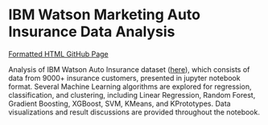 # IBM Watson Marketing Auto Insurance Data Analysis
[Formatted HTML GitHub Page](https://jcrossyale.github.io/ibm-marketing-analysis/ibm-auto-insurance-analysis.html)

Analysis of IBM Watson Auto Insurance dataset ([here](https://www.kaggle.com/pankajjsh06/ibm-watson-marketing-customer-value-data)), which consists of data from 9000+ insurance customers, presented in jupyter notebook format. Several Machine Learning algorithms are explored for regression, classification, and clustering, including Linear Regression, Random Forest, Gradient Boosting, XGBoost, SVM, KMeans, and KPrototypes.  Data visualizations and result discussions are provided throughout the notebook.

